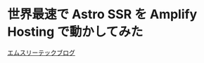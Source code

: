 # 世界最速で Astro SSR を Amplify Hosting で動かしてみた

[エムスリーテックブログ](https://www.m3tech.blog/entry/amplify-astro-ssr)
